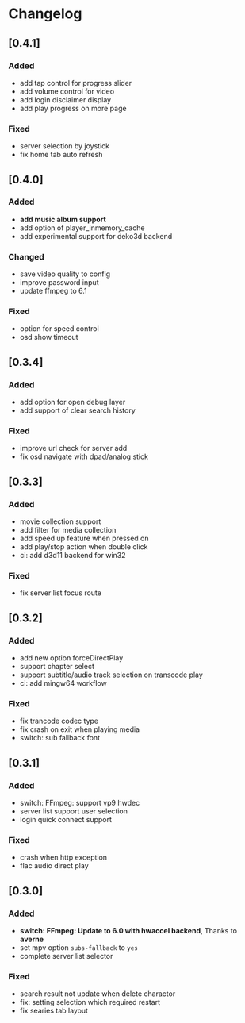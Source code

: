 # Changelog

## [0.4.1]

### Added
* add tap control for progress slider
* add volume control for video
* add login disclaimer display
* add play progress on more page

### Fixed
* server selection by joystick
* fix home tab auto refresh

## [0.4.0]

### Added
* **add music album support**
* add option of player_inmemory_cache
* add experimental support for deko3d backend

### Changed

* save video quality to config
* improve password input
* update ffmpeg to 6.1

### Fixed

* option for speed control
* osd show timeout

## [0.3.4]

### Added

* add option for open debug layer
* add support of clear search history 

### Fixed

* improve url check for server add
* fix osd navigate with dpad/analog stick

## [0.3.3]

### Added

* movie collection support
* add filter for media collection
* add speed up feature when pressed on
* add play/stop action when double click
* ci: add d3d11 backend for win32

### Fixed

* fix server list focus route

## [0.3.2]

### Added

* add new option forceDirectPlay
* support chapter select
* support subtitle/audio track selection on transcode play
* ci: add mingw64 workflow

### Fixed

* fix trancode codec type
* fix crash on exit when playing media
* switch: sub fallback font

## [0.3.1]

### Added

* switch: FFmpeg: support vp9 hwdec
* server list support user selection
* login quick connect support

### Fixed

* crash when http exception
* flac audio direct play

## [0.3.0]

### Added

* **switch: FFmpeg: Update to 6.0 with hwaccel backend**, Thanks to **averne**
* set mpv option `subs-fallback` to `yes`
* complete server list selector

### Fixed

* search result not update when delete charactor
* fix: setting selection which required restart
* fix searies tab layout